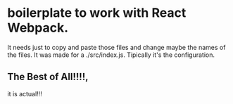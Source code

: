 # boilerplate to work with React Webpack.

It needs just to copy and paste those files and change maybe the names of the files. 
It was made for a ./src/index.js. Tipically it's the configuration.

## The Best of All!!!!,

it is actual!!!
